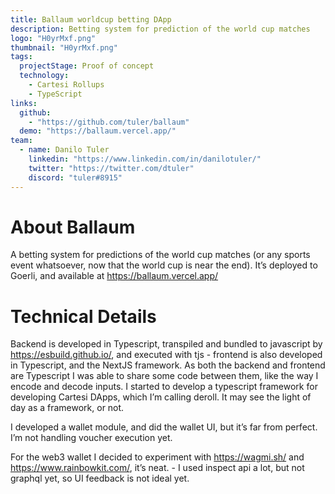 ```yaml
---
title: Ballaum worldcup betting DApp
description: Betting system for prediction of the world cup matches
logo: "H0yrMxf.png"
thumbnail: "H0yrMxf.png"
tags:
  projectStage: Proof of concept
  technology:
    - Cartesi Rollups
    - TypeScript
links:
  github:
    - "https://github.com/tuler/ballaum"
  demo: "https://ballaum.vercel.app/"
team:
  - name: Danilo Tuler
    linkedin: "https://www.linkedin.com/in/danilotuler/"
    twitter: "https://twitter.com/dtuler"
    discord: "tuler#8915"
---
```


# About Ballaum

A betting system for predictions of the world cup matches (or any sports event whatsoever, now that the world cup is near the end). It’s deployed to Goerli, and available at https://ballaum.vercel.app/

# Technical Details

Backend is developed in Typescript, transpiled and bundled to javascript by https://esbuild.github.io/, and executed with tjs - frontend is also developed in Typescript, and the NextJS framework.
As both the backend and frontend are Typescript I was able to share some code between them, like the way I encode and decode inputs.
I started to develop a typescript framework for developing Cartesi DApps, which I’m calling deroll. It may see the light of day as a framework, or not.

I developed a wallet module, and did the wallet UI, but it’s far from perfect. I’m not handling voucher execution yet.

For the web3 wallet I decided to experiment with https://wagmi.sh/ and https://www.rainbowkit.com/, it’s neat. - I used inspect api a lot, but not graphql yet, so UI feedback is not ideal yet.
